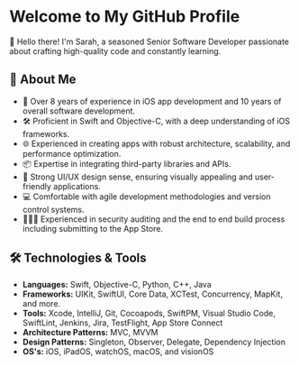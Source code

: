 # Welcome to My GitHub Profile

👋 Hello there! I'm Sarah, a seasoned Senior Software Developer passionate about crafting high-quality code and constantly learning.

## 🚀 About Me

- 📱 Over 8 years of experience in iOS app development and 10 years of overall software development.
- 🛠️ Proficient in Swift and Objective-C, with a deep understanding of iOS frameworks.
- 🌐 Experienced in creating apps with robust architecture, scalability, and performance optimization.
- 📦 Expertise in integrating third-party libraries and APIs.
- 🎨 Strong UI/UX design sense, ensuring visually appealing and user-friendly applications.
- 💻 Comfortable with agile development methodologies and version control systems.
- 🕵🏻‍♀️ Experienced in security auditing and the end to end build process including submitting to the App Store.

## 🛠️ Technologies & Tools

- **Languages:** Swift, Objective-C, Python, C++, Java
- **Frameworks:** UIKit, SwiftUI, Core Data, XCTest, Concurrency, MapKit, and more.
- **Tools:** Xcode, IntelliJ, Git, Cocoapods, SwiftPM, Visual Studio Code, SwiftLint, Jenkins, Jira, TestFlight, App Store Connect
- **Architecture Patterns:** MVC, MVVM
- **Design Patterns:** Singleton, Observer, Delegate, Dependency Injection
- **OS's:** iOS, iPadOS, watchOS, macOS, and visionOS

